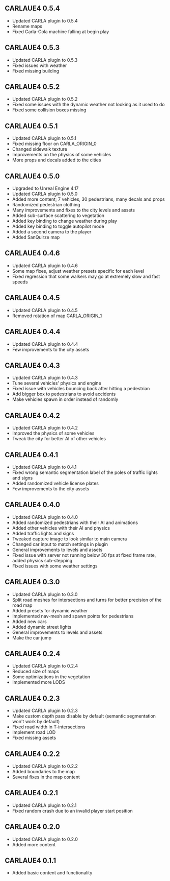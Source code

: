 ## CARLAUE4 0.5.4

  * Updated CARLA plugin to 0.5.4
  * Rename maps
  * Fixed Carla-Cola machine falling at begin play

## CARLAUE4 0.5.3

  * Updated CARLA plugin to 0.5.3
  * Fixed issues with weather
  * Fixed missing building

## CARLAUE4 0.5.2

  * Updated CARLA plugin to 0.5.2
  * Fixed some issues with the dynamic weather not looking as it used to do
  * Fixed some collision boxes missing

## CARLAUE4 0.5.1

  * Updated CARLA plugin to 0.5.1
  * Fixed missing floor on CARLA_ORIGIN_0
  * Changed sidewalk texture
  * Improvements on the physics of some vehicles
  * More props and decals added to the cities

## CARLAUE4 0.5.0

  * Upgraded to Unreal Engine 4.17
  * Updated CARLA plugin to 0.5.0
  * Added more content; 7 vehicles, 30 pedestrians, many decals and props
  * Randomized pedestrian clothing
  * Many improvements and fixes to the city levels and assets
  * Added sub-surface scattering to vegetation
  * Added key binding to change weather during play
  * Added key binding to toggle autopilot mode
  * Added a second camera to the player
  * Added SanQuirze map

## CARLAUE4 0.4.6

  * Updated CARLA plugin to 0.4.6
  * Some map fixes, adjust weather presets specific for each level
  * Fixed regression that some walkers may go at extremely slow and fast speeds

## CARLAUE4 0.4.5

  * Updated CARLA plugin to 0.4.5
  * Removed rotation of map CARLA_ORIGIN_1

## CARLAUE4 0.4.4

  * Updated CARLA plugin to 0.4.4
  * Few improvements to the city assets

## CARLAUE4 0.4.3

  * Updated CARLA plugin to 0.4.3
  * Tune several vehicles' physics and engine
  * Fixed issue with vehicles bouncing back after hitting a pedestrian
  * Add bigger box to pedestrians to avoid accidents
  * Make vehicles spawn in order instead of randomly

## CARLAUE4 0.4.2

  * Updated CARLA plugin to 0.4.2
  * Improved the physics of some vehicles
  * Tweak the city for better AI of other vehicles

## CARLAUE4 0.4.1

  * Updated CARLA plugin to 0.4.1
  * Fixed wrong semantic segmentation label of the poles of traffic lights and signs
  * Added randomized vehicle license plates
  * Few improvements to the city assets

## CARLAUE4 0.4.0

  * Updated CARLA plugin to 0.4.0
  * Added randomized pedestrians with their AI and animations
  * Added other vehicles with their AI and physics
  * Added traffic lights and signs
  * Tweaked capture image to look similar to main camera
  * Changed car input to match settings in plugin
  * General improvements to levels and assets
  * Fixed issue with server not running below 30 fps at fixed frame rate, added physics sub-stepping
  * Fixed issues with some weather settings

## CARLAUE4 0.3.0

  * Updated CARLA plugin to 0.3.0
  * Split road meshes for intersections and turns for better precision of the road map
  * Added presets for dynamic weather
  * Implemented nav-mesh and spawn points for pedestrians
  * Added new cars
  * Added dynamic street lights
  * General improvements to levels and assets
  * Make the car jump

## CARLAUE4 0.2.4

  * Updated CARLA plugin to 0.2.4
  * Reduced size of maps
  * Some optimizations in the vegetation
  * Implemented more LODS

## CARLAUE4 0.2.3

  * Updated CARLA plugin to 0.2.3
  * Make custom depth pass disable by default (semantic segmentation won't work by default)
  * Fixed road width in T-intersections
  * Implement road LOD
  * Fixed missing assets

## CARLAUE4 0.2.2

  * Updated CARLA plugin to 0.2.2
  * Added boundaries to the map
  * Several fixes in the map content

## CARLAUE4 0.2.1

  * Updated CARLA plugin to 0.2.1
  * Fixed random crash due to an invalid player start position

## CARLAUE4 0.2.0

  * Updated CARLA plugin to 0.2.0
  * Added more content

## CARLAUE4 0.1.1

  * Added basic content and functionality
